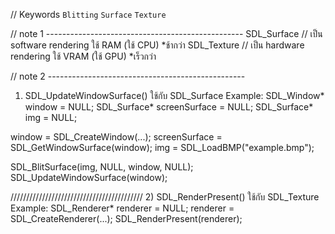 // Keywords
`Blitting`
`Surface`
`Texture`

// note 1 -------------------------------------------------
SDL_Surface   // เป็น software rendering ใช้ RAM  (ใช้ CPU) *ช้ากว่า
SDL_Texture   // เป็น hardware rendering ใช้ VRAM (ใช้ GPU) *เร็วกว่า

// note 2 -------------------------------------------------
1) SDL_UpdateWindowSurface() ใช้กับ SDL_Surface
Example:
SDL_Window* window = NULL;
SDL_Surface* screenSurface = NULL;
SDL_Surface* img = NULL;

window = SDL_CreateWindow(...);
screenSurface = SDL_GetWindowSurface(window);
img = SDL_LoadBMP("example.bmp");

SDL_BlitSurface(img, NULL, window, NULL);
SDL_UpdateWindowSurface(window);

//////////////////////////////////////////
2) SDL_RenderPresent()       ใช้กับ SDL_Texture
Example:
  SDL_Renderer* renderer = NULL;
  renderer = SDL_CreateRenderer(...);
  SDL_RenderPresent(renderer);

```